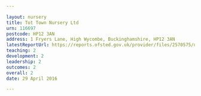 ```yaml
---

layout: nursery
title: Tot Town Nursery Ltd
urn: 116697
postcode: HP12 3AN
address: 1 Fryers Lane, High Wycombe, Buckinghamshire, HP12 3AN
latestReportUrl: https://reports.ofsted.gov.uk/provider/files/2570575/urn/116697.pdf
teaching: 2
development: 2
leadership: 2
outcomes: 2
overall: 2
date: 29 April 2016

---
```

